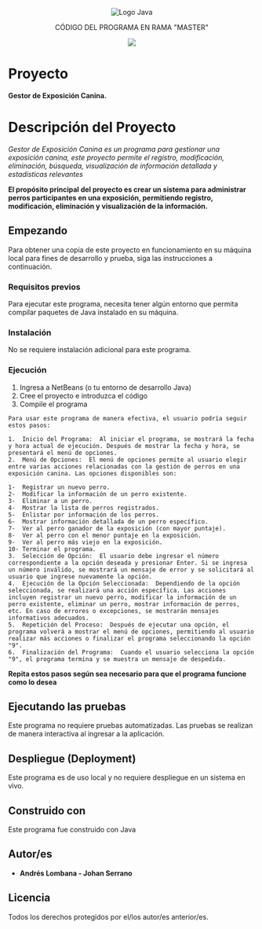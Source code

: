 <p align="center">
    <img src="https://seeklogo.com/images/J/java-logo-7833D1D21A-seeklogo.com.png" alt="Logo Java">
</p>

<p align="center">
    CÓDIGO DEL PROGRAMA EN RAMA "MASTER"
</p>

<p align="center">
    <img src="https://img.shields.io/badge/GitHub-%23121011.svg?style=for-the-badge&logo=github&logoColor=white">
</p>

# Proyecto

**Gestor de Exposición Canina.**

# Descripción del Proyecto

*Gestor de Exposición Canina es un programa para gestionar una exposición canina, este proyecto permite el registro, modificación, eliminación, búsqueda, visualización de información detallada y estadísticas relevantes*

 **El propósito principal del proyecto es crear un sistema para administrar perros participantes en una exposición, permitiendo registro, modificación, eliminación y visualización de la información.**

## Empezando

Para obtener una copia de este proyecto en funcionamiento en su máquina local para fines de desarrollo y prueba, siga las instrucciones a continuación.

### Requisitos previos

Para ejecutar este programa, necesita tener algún entorno que permita compilar paquetes de Java instalado en su máquina.

### Instalación

No se requiere instalación adicional para este programa.

### Ejecución

1. Ingresa a NetBeans (o tu entorno de desarrollo Java)
2. Cree el proyecto e introduzca el código
3. Compile el programa 
```
Para usar este programa de manera efectiva, el usuario podría seguir estos pasos:
```
```
1.	Inicio del Programa:  Al iniciar el programa, se mostrará la fecha y hora actual de ejecución. Después de mostrar la fecha y hora, se presentará el menú de opciones. 
2.	Menú de Opciones:  El menú de opciones permite al usuario elegir entre varias acciones relacionadas con la gestión de perros en una exposición canina. Las opciones disponibles son:

1-	Registrar un nuevo perro.
2-	Modificar la información de un perro existente.
3-	Eliminar a un perro.
4-	Mostrar la lista de perros registrados.
5-	Enlistar por información de los perros.
6-	Mostrar información detallada de un perro específico.
7-	Ver al perro ganador de la exposición (con mayor puntaje).
8-	Ver al perro con el menor puntaje en la exposición.
9-	Ver al perro más viejo en la exposición.
10-	Terminar el programa. 
3.	Selección de Opción:  El usuario debe ingresar el número correspondiente a la opción deseada y presionar Enter. Si se ingresa un número inválido, se mostrará un mensaje de error y se solicitará al usuario que ingrese nuevamente la opción. 
4.	Ejecución de la Opción Seleccionada:  Dependiendo de la opción seleccionada, se realizará una acción específica. Las acciones incluyen registrar un nuevo perro, modificar la información de un perro existente, eliminar un perro, mostrar información de perros, etc. En caso de errores o excepciones, se mostrarán mensajes informativos adecuados. 
5.	Repetición del Proceso:  Después de ejecutar una opción, el programa volverá a mostrar el menú de opciones, permitiendo al usuario realizar más acciones o finalizar el programa seleccionando la opción "9". 
6.	Finalización del Programa:  Cuando el usuario selecciona la opción "9", el programa termina y se muestra un mensaje de despedida.
```
**Repita estos pasos según sea necesario para que el programa funcione como lo desea**

## Ejecutando las pruebas

Este programa no requiere pruebas automatizadas. Las pruebas se realizan de manera interactiva al ingresar a la aplicación.

## Despliegue (Deployment)

Este programa es de uso local y no requiere despliegue en un sistema en vivo.

## Construido con

Este programa fue construido con Java

## Autor/es

* **Andrés Lombana - Johan Serrano** 

## Licencia

Todos los derechos protegidos por el/los autor/es anterior/es.
